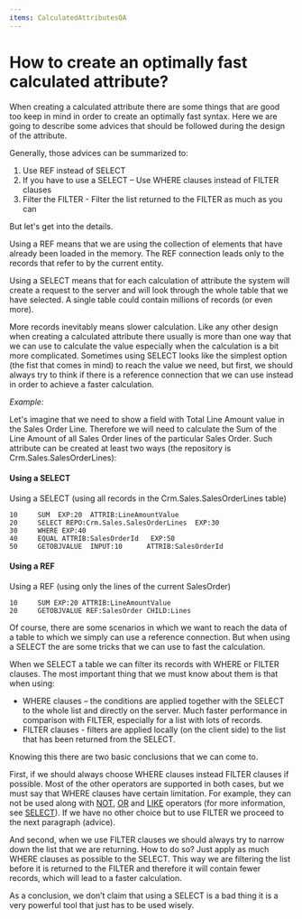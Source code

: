 ```yaml
---
items: CalculatedAttributesQA
---
```


# How to create an optimally fast calculated attribute?

When creating a calculated attribute there are some things that are good too keep in mind in order to create an optimally fast syntax. Here we are going to describe some advices that should be followed during the design of the attribute.

Generally, those advices can be summarized to:

1.  Use REF instead of SELECT
2.  If you have to use a SELECT – Use WHERE clauses instead of FILTER clauses
3.  Filter the FILTER - Filter the list returned to the FILTER as much as you can



But let's get into the details. 

Using a REF means that we are using the collection of elements that have  already been loaded in the memory. The REF connection leads only to the  records that refer to by the current entity.

Using a  SELECT means that for each calculation of attribute the system will  create a request to the server and will look through the whole table  that we have selected. A single table could contain millions of records  (or even more). 

More records inevitably means slower calculation. Like any other design when creating a calculated attribute there usually is more than one way that we can use to calculate the  value especially when the calculation is a bit more complicated.  Sometimes using SELECT looks like the simplest option (the fist that  comes in mind) to reach the value we need, but first, we should always  try to think if there is a reference connection that we can use instead  in order to achieve a faster calculation.



*Example:*

Let's imagine that we need to show a field with Total Line Amount value in  the Sales Order Line. Therefore we will need to calculate the Sum of the Line Amount of all Sales Order lines of the particular Sales Order.  Such attribute can be created at least two ways (the repository is  Crm.Sales.SalesOrderLines):

#### Using a SELECT

Using a SELECT (using all records in the Crm.Sales.SalesOrderLines table)

```
10     SUM  EXP:20  ATTRIB:LineAmountValue                            
20     SELECT REPO:Crm.Sales.SalesOrderLines  EXP:30             
30     WHERE EXP:40                                      
40     EQUAL ATTRIB:SalesOrderId   EXP:50                
50     GETOBJVALUE  INPUT:10      ATTRIB:SalesOrderId          
```



#### Using a REF

Using a REF (using only the lines of the current SalesOrder)

```
10     SUM EXP:20 ATTRIB:LineAmountValue                    
20     GETOBJVALUE REF:SalesOrder CHILD:Lines           
```

Of course, there are some scenarios in which we want to reach the data of a table to which we simply can use a reference connection. But when using a SELECT the are some tricks that we can use to fast the calculation. 

When we SELECT a table we can filter its records with WHERE or FILTER clauses. The most important thing that we must know about them is that when using:

- WHERE clauses – the conditions are applied together with the SELECT to the  whole list and directly on the server. Much faster performance in  comparison with FILTER, especially for a list with lots of records.
-  FILTER clauses - filters are applied locally (on the client side) to the list that has been returned from the SELECT. 



Knowing this there are two basic conclusions that we can come to.

First, if we should always choose WHERE clauses instead FILTER clauses if  possible. Most of the other operators are supported in both cases, but  we must say that WHERE clauses have certain limitation. For example,  they can not be used along with [NOT](../operators/not.md), [OR](../operators/or.md) and [LIKE](../operators/like.md) operators (for more information, see [SELECT](../operators/select.md)). If we have no other choice but to use FILTER we proceed to the next paragraph (advice).

And second, when we use FILTER clauses we should always try to narrow down  the list that we are returning. How to do so? Just apply as much WHERE clauses as possible to the SELECT. This way we are filtering the list before it is returned to the FILTER and therefore it will contain fewer records, which will lead to a faster calculation.



As a conclusion, we don’t claim that using a SELECT is a bad thing it is a very powerful tool that just has to be used wisely.
